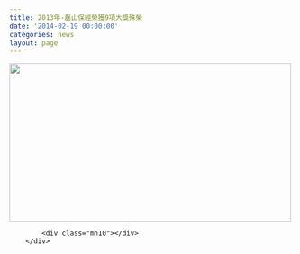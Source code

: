 ```yaml
---
title: 2013年-磊山保經榮獲9項大獎殊榮
date: '2014-02-19 00:00:00'
categories: news
layout: page
---
```


<div class="text">
			<div>
	<img alt="" src="http://www.leishan.com.tw/UserFiles/images/%E7%A3%8A%E5%B1%B1%E6%96%B0%E8%81%9E/%E7%A3%8A%E5%B1%B1%E6%96%B0%E8%81%9E%E5%B0%8F%E5%9C%96/%E5%AE%98%E7%B6%B2%E9%A6%96%E9%A0%81-2013%E5%B9%B4%E5%BE%97%E7%8D%8E-%E8%BD%89%E5%A4%96%E6%A1%86-500.jpg" style="width: 500px; height: 281px;"></div>

			<div class="mh10"></div>
		</div>